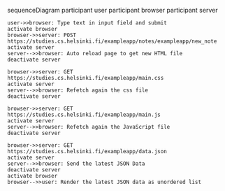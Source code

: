 sequenceDiagram
    participant user
    participant browser
    participant server

    user->>browser: Type text in input field and submit
    activate browser
    browser->>server: POST https://studies.cs.helsinki.fi/exampleapp/notes/exampleapp/new_note
    activate server
    server-->>browser: Auto reload page to get new HTML file
    deactivate server

    browser->>server: GET https://studies.cs.helsinki.fi/exampleapp/main.css
    activate server
    server-->>browser: Refetch again the css file
    deactivate server

    browser->>server: GET https://studies.cs.helsinki.fi/exampleapp/main.js
    activate server
    server-->>browser: Refetch again the JavaScript file
    deactivate server

    browser->>server: GET https://studies.cs.helsinki.fi/exampleapp/data.json
    activate server
    server-->>browser: Send the latest JSON Data
    deactivate server
    activate browser
    browser-->>user: Render the latest JSON data as unordered list

